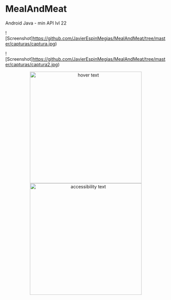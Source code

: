 # MealAndMeat
Android Java - min API lvl 22

![Screenshot]https://github.com/JavierEspinMegias/MealAndMeat/tree/master/capturas/captura.jpg)

![Screenshot]https://github.com/JavierEspinMegias/MealAndMeat/tree/master/capturas/captura2.jpg)


<p align="center">
  <img src="capturas/captura.jpg" width="350" title="hover text">
  <img src="capturas/captura2.jpg" width="350" alt="accessibility text">
</p>
